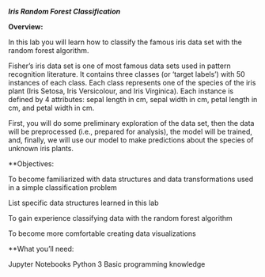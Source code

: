 ***Iris Random Forest Classification***


**Overview:** 

In this lab you will learn how to classify the famous iris data set with the random forest algorithm. 

Fisher’s iris data set is one of most famous data sets used in pattern recognition literature. 
It contains three classes (or ‘target labels’) with 50 instances of each class. 
Each class represents one of the species of the iris plant (Iris Setosa, Iris Versicolour, and Iris Virginica). 
Each instance is defined by 4 attributes: sepal length in cm, sepal width in cm, petal length in cm, and petal width in cm.  


First, you will do some preliminary exploration of the data set, then the data will be preprocessed (i.e., prepared for analysis), the model will be trained, and, finally, we will use our model to make predictions about the species of unknown iris plants.  

 

**Objectives: 

To become familiarized with data structures and data transformations used in a simple classification problem 

List specific data structures learned in this lab 

To gain experience classifying data with the random forest algorithm 

To become more comfortable creating data visualizations 

 

**What you’ll need: 

Jupyter Notebooks 
Python 3 
Basic programming knowledge 

